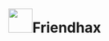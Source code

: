 # <img src="https://orig00.deviantart.net/2742/f/2017/271/5/6/khaxf_by_squishypug3ds-dbovaxx.png" width = "48">Friendhax

